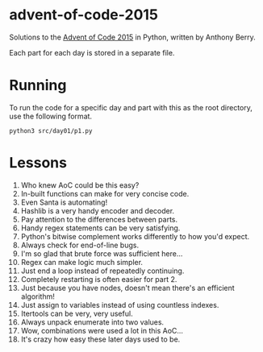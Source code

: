 # advent-of-code-2015
Solutions to the [Advent of Code 2015](https://adventofcode.com/2015) in Python, written by Anthony Berry.

Each part for each day is stored in a separate file.

# Running
To run the code for a specific day and part with this as the root directory, use the following format.
```
python3 src/day01/p1.py
```

# Lessons
1. Who knew AoC could be this easy?
2. In-built functions can make for very concise code.
3. Even Santa is automating!
4. Hashlib is a very handy encoder and decoder.
5. Pay attention to the differences between parts.
6. Handy regex statements can be very satisfying.
7. Python's bitwise complement works differently to how you'd expect.
8. Always check for end-of-line bugs.
9. I'm so glad that brute force was sufficient here...
10. Regex can make logic much simpler.
11. Just end a loop instead of repeatedly continuing.
12. Completely restarting is often easier for part 2.
13. Just because you have nodes, doesn't mean there's an efficient algorithm!
14. Just assign to variables instead of using countless indexes.
15. Itertools can be very, very useful.
16. Always unpack enumerate into two values.
17. Wow, combinations were used a lot in this AoC...
18. It's crazy how easy these later days used to be.